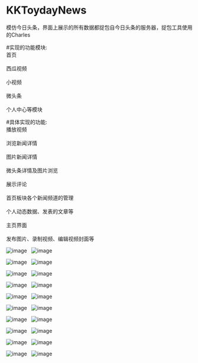 # KKToydayNews
模仿今日头条，界面上展示的所有数据都捉包自今日头条的服务器，捉包工具使用的Charles<br />

#实现的功能模块:
<br />首页<br />
<br />西瓜视频<br />
<br />小视频<br />
<br />微头条<br />
<br />个人中心等模块<br />

#具体实现的功能:
<br />播放视频<br />
<br />浏览新闻详情<br />
<br />图片新闻详情<br />
<br />微头条详情及图片浏览<br />
<br />展示评论<br />
<br />首页板块各个新闻频道的管理<br />
<br />个人动态数据、发表的文章等<br />
<br />主页界面<br />
<br />发布图片、录制视频、编辑视频封面等<br />



![image](https://github.com/KKFinger/KKToydayNews/blob/master/截图/1.PNG)   ![image](https://github.com/KKFinger/KKToydayNews/blob/master/截图/2.PNG)


![image](https://github.com/KKFinger/KKToydayNews/blob/master/截图/3.PNG)   ![image](https://github.com/KKFinger/KKToydayNews/blob/master/截图/4.PNG)


![image](https://github.com/KKFinger/KKToydayNews/blob/master/截图/5.PNG)   ![image](https://github.com/KKFinger/KKToydayNews/blob/master/截图/6.PNG)  


![image](https://github.com/KKFinger/KKToydayNews/blob/master/截图/7.PNG)   ![image](https://github.com/KKFinger/KKToydayNews/blob/master/截图/8.PNG)  


![image](https://github.com/KKFinger/KKToydayNews/blob/master/截图/9.PNG)   ![image](https://github.com/KKFinger/KKToydayNews/blob/master/截图/10.PNG)  


![image](https://github.com/KKFinger/KKToydayNews/blob/master/截图/11.PNG)   ![image](https://github.com/KKFinger/KKToydayNews/blob/master/截图/12.PNG)  


![image](https://github.com/KKFinger/KKToydayNews/blob/master/截图/13.PNG)   ![image](https://github.com/KKFinger/KKToydayNews/blob/master/截图/14.PNG) 


![image](https://github.com/KKFinger/KKToydayNews/blob/master/截图/15.PNG)   ![image](https://github.com/KKFinger/KKToydayNews/blob/master/截图/16.PNG) 


![image](https://github.com/KKFinger/KKToydayNews/blob/master/截图/17.PNG)   ![image](https://github.com/KKFinger/KKToydayNews/blob/master/截图/18.PNG) 


![image](https://github.com/KKFinger/KKToydayNews/blob/master/截图/19.PNG)   ![image](https://github.com/KKFinger/KKToydayNews/blob/master/截图/20.PNG) 





